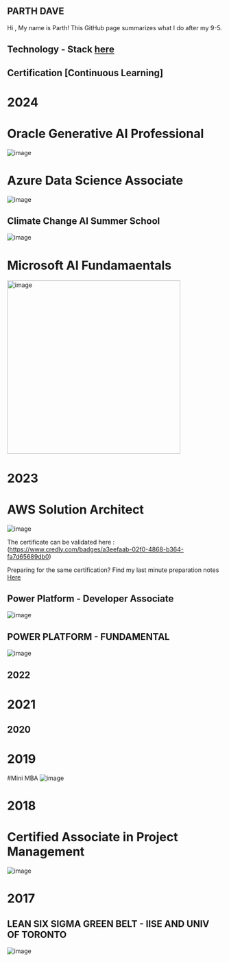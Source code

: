 ## PARTH DAVE

Hi , My name is Parth! This GitHub page summarizes what I do after my 9-5. 





## Technology - Stack [here](techstack.md)





## Certification [Continuous Learning] 

# 2024 

# Oracle Generative AI Professional 
![image](https://github.com/user-attachments/assets/f82e2239-0294-4dbe-a7ce-f243c6716083)


# Azure Data Science Associate
![image](https://github.com/ParthDave111/ParthDave111.github.io/assets/123885634/1c9c6028-27c2-4fdf-99b4-126510a1d6f5)


## Climate Change AI Summer School 
![image](https://github.com/user-attachments/assets/539dbc90-5f83-46db-9de2-24064f7978c0)



# Microsoft AI Fundamaentals 
<img width="404" alt="image" src="https://github.com/ParthDave111/ParthDave111.github.io/assets/123885634/d6049880-d984-4e01-88a4-f0949e091cd4">

# 2023
# AWS Solution Architect 
![image](https://github.com/ParthDave111/ParthDave111.github.io/assets/123885634/868dde17-dca5-406c-8a21-0b3d7e60298d)

The certificate can be validated here :(https://www.credly.com/badges/a3eefaab-02f0-4868-b364-fa7d65689db0)

Preparing for the same certification? Find my last minute preparation notes [Here](https://github.com/ParthDave111/Data-Science-/blob/main/Cloud/AWS%20Last%20Minute%20notes.pdf)

## Power Platform - Developer Associate 
![image](https://github.com/ParthDave111/ParthDave111.github.io/assets/123885634/71afc4b1-a390-4a42-a195-367861a0a092)


## POWER PLATFORM - FUNDAMENTAL 
![image](https://github.com/ParthDave111/ParthDave111.github.io/assets/123885634/4107b271-4297-48c8-9d0e-f978dcfac0c2)

## 2022


# 2021 

## 2020 

# 2019 




#Mini MBA 
![image](https://github.com/ParthDave111/ParthDave111.github.io/assets/123885634/86c9e40b-936e-4a0c-b55a-c0eff4965967)


# 2018 

# Certified Associate in Project Management 
![image](https://github.com/ParthDave111/ParthDave111.github.io/assets/123885634/dad1e80a-2c33-40e4-a5c3-5676ca4d202a)


# 2017
## LEAN SIX SIGMA GREEN BELT - IISE AND UNIV OF TORONTO 
![image](https://github.com/ParthDave111/ParthDave111.github.io/assets/123885634/fafdbde7-de0e-4548-a1d8-9f96b780acdd)




